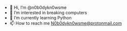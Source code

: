 - 👋 Hi, I’m @n0b0dykn0wsme
- 👀 I’m interested in breaking computers
- 🌱 I’m currently learning Python
- 📫 How to reach me N0b0dykn0wsme@protonmail.com

<!---
n0b0dykn0wsme/n0b0dykn0wsme is a ✨ special ✨ repository because its `README.md` (this file) appears on your GitHub profile.
You can click the Preview link to take a look at your changes.
--->
